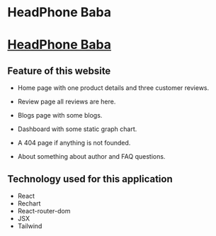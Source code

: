 # HeadPhone Baba

# [HeadPhone Baba]()

## Feature of this website

* Home page with one product details and three customer reviews.

* Review page all reviews are here.

* Blogs page with some blogs.

* Dashboard with some static graph chart.

* A 404 page if anything is not founded.

* About something about author and FAQ questions.

## Technology used for this application

* React
* Rechart
* React-router-dom
* JSX
* Tailwind